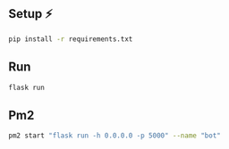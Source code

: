 ## Setup ⚡

```sh
pip install -r requirements.txt
```

## Run
```sh
flask run
```

## Pm2
```sh
pm2 start "flask run -h 0.0.0.0 -p 5000" --name "bot"
```